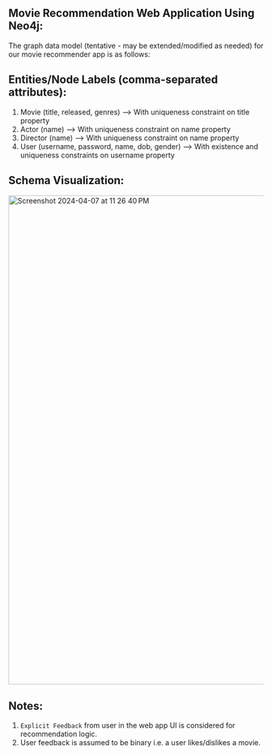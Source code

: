 Movie Recommendation Web Application Using Neo4j:
------------------------------------------------
The graph data model (tentative - may be extended/modified as needed) for our movie recommender app is as follows:

Entities/Node Labels (comma-separated attributes):
--------------------------------------------------
1. Movie (title, released, genres) --> With uniqueness constraint on title property
2. Actor (name) --> With uniqueness constraint on name property
3. Director (name) --> With uniqueness constraint on name property
4. User (username, password, name, dob, gender) --> With existence and uniqueness constraints on username property

Schema Visualization:
---------------------
<img width="965" alt="Screenshot 2024-04-07 at 11 26 40 PM" src="https://github.com/DeviSuryaKumari/CS157C-team6/assets/11540016/9c259988-b817-4c0f-8d99-0281a626fa9f">

Notes:
-----
1. `Explicit Feedback` from user in the web app UI is considered for recommendation logic.
2.  User feedback is assumed to be binary i.e. a user likes/dislikes a movie.
